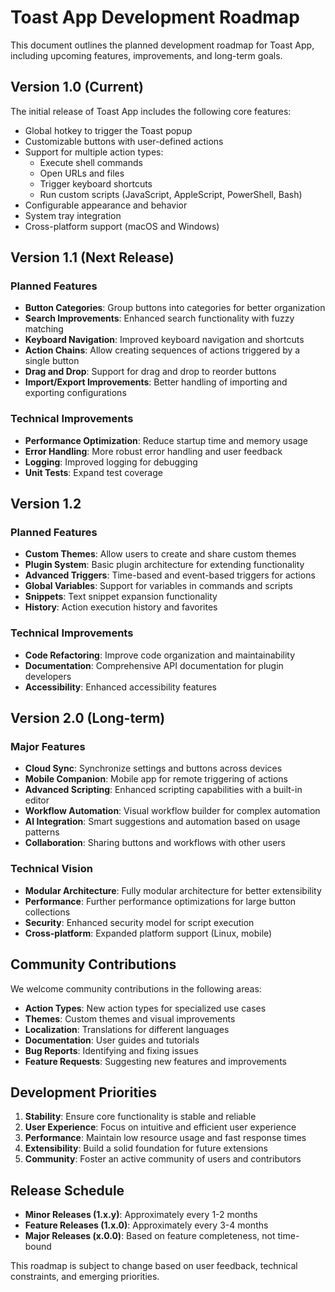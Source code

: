 # Toast App Development Roadmap

This document outlines the planned development roadmap for Toast App, including upcoming features, improvements, and long-term goals.

## Version 1.0 (Current)

The initial release of Toast App includes the following core features:

- Global hotkey to trigger the Toast popup
- Customizable buttons with user-defined actions
- Support for multiple action types:
  - Execute shell commands
  - Open URLs and files
  - Trigger keyboard shortcuts
  - Run custom scripts (JavaScript, AppleScript, PowerShell, Bash)
- Configurable appearance and behavior
- System tray integration
- Cross-platform support (macOS and Windows)

## Version 1.1 (Next Release)

### Planned Features

- **Button Categories**: Group buttons into categories for better organization
- **Search Improvements**: Enhanced search functionality with fuzzy matching
- **Keyboard Navigation**: Improved keyboard navigation and shortcuts
- **Action Chains**: Allow creating sequences of actions triggered by a single button
- **Drag and Drop**: Support for drag and drop to reorder buttons
- **Import/Export Improvements**: Better handling of importing and exporting configurations

### Technical Improvements

- **Performance Optimization**: Reduce startup time and memory usage
- **Error Handling**: More robust error handling and user feedback
- **Logging**: Improved logging for debugging
- **Unit Tests**: Expand test coverage

## Version 1.2

### Planned Features

- **Custom Themes**: Allow users to create and share custom themes
- **Plugin System**: Basic plugin architecture for extending functionality
- **Advanced Triggers**: Time-based and event-based triggers for actions
- **Global Variables**: Support for variables in commands and scripts
- **Snippets**: Text snippet expansion functionality
- **History**: Action execution history and favorites

### Technical Improvements

- **Code Refactoring**: Improve code organization and maintainability
- **Documentation**: Comprehensive API documentation for plugin developers
- **Accessibility**: Enhanced accessibility features

## Version 2.0 (Long-term)

### Major Features

- **Cloud Sync**: Synchronize settings and buttons across devices
- **Mobile Companion**: Mobile app for remote triggering of actions
- **Advanced Scripting**: Enhanced scripting capabilities with a built-in editor
- **Workflow Automation**: Visual workflow builder for complex automation
- **AI Integration**: Smart suggestions and automation based on usage patterns
- **Collaboration**: Sharing buttons and workflows with other users

### Technical Vision

- **Modular Architecture**: Fully modular architecture for better extensibility
- **Performance**: Further performance optimizations for large button collections
- **Security**: Enhanced security model for script execution
- **Cross-platform**: Expanded platform support (Linux, mobile)

## Community Contributions

We welcome community contributions in the following areas:

- **Action Types**: New action types for specialized use cases
- **Themes**: Custom themes and visual improvements
- **Localization**: Translations for different languages
- **Documentation**: User guides and tutorials
- **Bug Reports**: Identifying and fixing issues
- **Feature Requests**: Suggesting new features and improvements

## Development Priorities

1. **Stability**: Ensure core functionality is stable and reliable
2. **User Experience**: Focus on intuitive and efficient user experience
3. **Performance**: Maintain low resource usage and fast response times
4. **Extensibility**: Build a solid foundation for future extensions
5. **Community**: Foster an active community of users and contributors

## Release Schedule

- **Minor Releases (1.x.y)**: Approximately every 1-2 months
- **Feature Releases (1.x.0)**: Approximately every 3-4 months
- **Major Releases (x.0.0)**: Based on feature completeness, not time-bound

This roadmap is subject to change based on user feedback, technical constraints, and emerging priorities.
